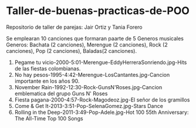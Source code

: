 # Taller-de-buenas-practicas-de-POO
Repositorio de taller de parejas: Jair Ortiz y Tania Forero

Se emplearan 10 canciones que formaran paarte de 5 Generos musicales
Generos: Bachata (2 canciones), Merengue (2 canciones), Rock (2 canciones), Pop (2 canciones), Baladas(2 canciones).

1. Pegame tu vicio-2000-5:01-Merengue-EddyHerreraSonriendo.jpg-Hits de las fiestas colombianas.
2. No hay pesos-1995-4:42-Merengue-LosCantantes.jpg-Cancion importante en los años 90.
3. November Rain-1992-12:30-Rock-GunsN'Roses.jpg-Cancion emblematica del grupo Guns N' Roses
4. Fiesta pagana-2000-4:57-Rock-Magodeoz.jpg-El señor de los gramillos
5. Come & Get It-2013-3:51-Pop-SelenaGomez.jpg-Stars Dance
6. Rolling in the Deep-2011-3:49-Pop-Adele.jpg-Hot 100 55th Anniversary: The All-Time Top 100 Songs 
